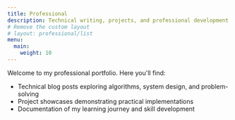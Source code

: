 ```yaml
---
title: Professional
description: Technical writing, projects, and professional development journey
# Remove the custom layout
# layout: professional/list
menu:
  main:
    weight: 10
---
```


Welcome to my professional portfolio. Here you'll find:

- Technical blog posts exploring algorithms, system design, and problem-solving
- Project showcases demonstrating practical implementations
- Documentation of my learning journey and skill development